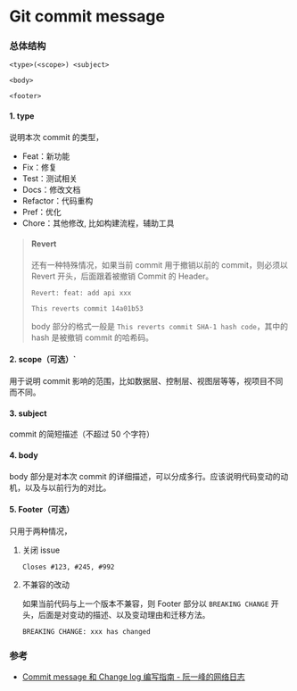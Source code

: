 # Git commit message

### 总体结构

```
<type>(<scope>) <subject>

<body>

<footer>
```

#### 1. type

说明本次 commit 的类型，

- Feat：新功能
- Fix：修复
- Test：测试相关
- Docs：修改文档
- Refactor：代码重构
- Pref：优化
- Chore：其他修改, 比如构建流程，辅助工具

> #### Revert
>
> 还有一种特殊情况，如果当前 commit 用于撤销以前的 commit，则必须以 Revert 开头，后面跟着被撤销 Commit 的 Header。
>
> ```
> Revert: feat: add api xxx
>
> This reverts commit 14a01b53
> ```
>
> body 部分的格式一般是 `This reverts commit SHA-1 hash code`，其中的 hash 是被撤销 commit 的哈希码。


#### 2. scope（可选）`

用于说明 commit 影响的范围，比如数据层、控制层、视图层等等，视项目不同而不同。

#### 3. subject

commit 的简短描述（不超过 50 个字符）

#### 4. body

body 部分是对本次 commit 的详细描述，可以分成多行。应该说明代码变动的动机，以及与以前行为的对比。

#### 5. Footer（可选）

只用于两种情况，

1. 关闭 issue

    ```
    Closes #123, #245, #992
    ```

2. 不兼容的改动

    如果当前代码与上一个版本不兼容，则 Footer 部分以 `BREAKING CHANGE` 开头，后面是对变动的描述、以及变动理由和迁移方法。

    ```
    BREAKING CHANGE: xxx has changed
    ```


### 参考

- [Commit message 和 Change log 编写指南 - 阮一峰的网络日志](https://www.ruanyifeng.com/blog/2016/01/commit_message_change_log.html)
